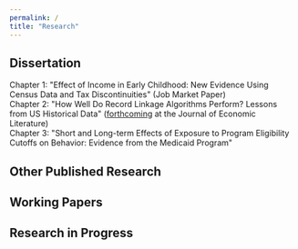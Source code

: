```yaml
---
permalink: /
title: "Research"
---
```


## Dissertation ##
Chapter 1: "Effect of Income in Early Childhood: New Evidence Using Census Data and Tax Discontinuities" (Job Market Paper)  
Chapter 2: "How Well Do Record Linkage Algorithms Perform? Lessons from US Historical Data" ([forthcoming](https://www.aeaweb.org/articles?id=10.1257/jel.20191526&&from=f) at the Journal of Economic Literature)  
Chapter 3: "Short and Long-term Effects of Exposure to Program Eligibility Cutoffs on Behavior: Evidence from the Medicaid Program" 

## Other Published Research ##

## Working Papers ##

## Research in Progress ##
